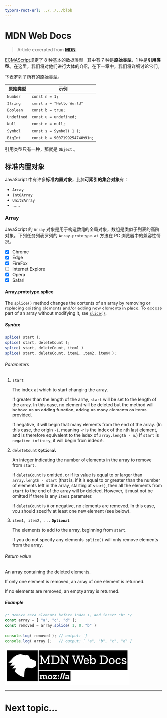 ```yaml
---
typora-root-url: ../../../blob
---
```


# MDN Web Docs

> Article excerpted from [**MDN**](https://developer.mozilla.org/).

[ECMAScript](https://tc39.es/ecma262/)规定了 8 种基本的数据类型，其中有 7 种是**原始类型**，1 种是**引用类型**。在这里，我们将对他们进行大体的介绍，在下一章中，我们将详细讨论它们。

下表罗列了所有的原始类型。

| 原始类型    | 示例                           |
| ----------- | ------------------------------ |
| `Number`    | `const n = 1;`                 |
| `String`    | `const s = "Hello World";`     |
| `Boolean`   | `const b = true;`              |
| `Undefined` | `const u = undefined;`         |
| `Null`      | `const n = null;`              |
| `Symbol`    | `const s = Symbol( 1 );`       |
| `BigInt`    | `const b = 9007199254740991n;` |

引用类型只有一种，那就是 `Object` 。

## 标准内置对象

JavaScript 中有许多**标准内置对象**，比如**可索引的集合对象**有：

- `Array`
- `Int8Array`
- `Unit8Array`
- ......

### Array

JavaScript 的 `Array` 对象是用于构造数组的全局对象，数组是类似于列表的高阶对象。下列任务列表罗列的 `Array.prototype.at` 方法在 PC 浏览器中的兼容性情况。

- [x] Chrome
- [x] Edge
- [x] FireFox
- [ ] Internet Explore
- [x] Opera
- [x] Safari

#### Array.prototype.splice

The `splice()` method changes the contents of an array by removing or replacing existing elements and/or adding new elements [in place](https://en.wikipedia.org/wiki/In-place_algorithm). To access part of an array without modifying it, see [`slice()`](https://developer.mozilla.org/en-US/docs/Web/JavaScript/Reference/Global_Objects/Array/slice).

##### Syntax

```js
splice( start );
splice( start, deleteCount );
splice( start, deleteCount, item1 );
splice( start, deleteCount, item1, item2, itemN );
```

###### Parameters

1. `start`

   The index at which to start changing the array.

   If greater than the length of the array, `start` will be set to the length of the array. In this case, no element will be deleted but the method will behave as an adding function, adding as many elements as items provided.

   If negative, it will begin that many elements from the end of the array. (In this case, the origin `-1`, meaning `-n` is the index of the `n`th last element, and is therefore equivalent to the index of `array.length - n`.) If `start` is `negative infinity`, it will begin from index `0`.

2. `deleteCount` **`Optional`**

   An integer indicating the number of elements in the array to remove from `start`.

   If `deleteCount` is omitted, or if its value is equal to or larger than `array.length - start` (that is, if it is equal to or greater than the number of elements left in the array, starting at `start`), then all the elements from `start` to the end of the array will be deleted. However, it must not be omitted if there is any `item1` parameter.

   If `deleteCount` is `0` or negative, no elements are removed. In this case, you should specify at least one new element (see below).

3. `item1, item2, ...` **`Optional`**

   The elements to add to the array, beginning from `start`.

   If you do not specify any elements, `splice()` will only remove elements from the array.

###### Return value

An array containing the deleted elements.

If only one element is removed, an array of one element is returned.

If no elements are removed, an empty array is returned.

##### Example

```js
/* Remove zero elements before index 1, and insert "b" */
const array = [ "a", "c", "d" ];
const removed = array.splice( 1, 0, "b" )

console.log( removed ); // output: []
console.log( array );   // output: [ "a", "b", "c", "d" ]
```

![mozilla-logo](/static/page-image-hosting/mozilla-logo.png)

------



# Next topic...
